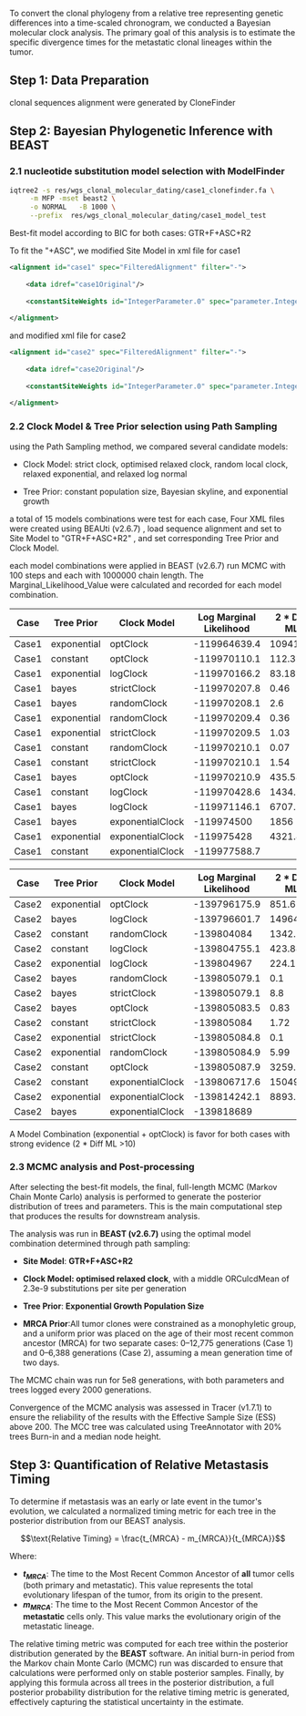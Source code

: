 To convert the clonal phylogeny from a relative tree representing genetic differences into a time-scaled chronogram, we conducted a Bayesian molecular clock analysis. The primary goal of this analysis is to estimate the specific divergence times for the metastatic clonal lineages within the tumor.


## Step 1: Data Preparation 

clonal sequences alignment were generated by CloneFinder

## Step 2: Bayesian Phylogenetic Inference with BEAST

### 2.1 nucleotide substitution model selection with ModelFinder

```sh
iqtree2 -s res/wgs_clonal_molecular_dating/case1_clonefinder.fa \
	 -m MFP -mset beast2 \
	 -o NORMAL   -B 1000 \
	 --prefix  res/wgs_clonal_molecular_dating/case1_model_test

```

Best-fit model according to BIC for both cases: GTR+F+ASC+R2


To fit the "+ASC", we modified Site Model in xml file for case1

```xml
<alignment id="case1" spec="FilteredAlignment" filter="-">
							
	<data idref="case1Original"/>
							
	<constantSiteWeights id="IntegerParameter.0" spec="parameter.IntegerParameter" dimension="4" lower="0" upper="0">25831188 17876406 17876406 25831188</constantSiteWeights>
						
</alignment>
```


and modified xml file for case2
```xml
<alignment id="case2" spec="FilteredAlignment" filter="-">
							
	<data idref="case2Original"/>
							
	<constantSiteWeights id="IntegerParameter.0" spec="parameter.IntegerParameter" dimension="4" lower="0" upper="0">18502572 12804657 12804657 18502572</constantSiteWeights>
						
</alignment>
```


### 2.2 Clock Model & Tree Prior selection using Path Sampling

using the Path Sampling method, we compared several candidate models:

- Clock Model: strict clock, optimised relaxed clock, random local clock, relaxed exponential, and relaxed log normal 
    
- Tree Prior: constant population size, Bayesian skyline, and exponential growth 

a total of 15 models combinations were test for each case, Four XML files were created using BEAUti (v2.6.7) , load sequence alignment and  set to Site Model to "GTR+F+ASC+R2" , and set corresponding Tree Prior and Clock Model. 

each model combinations were applied in BEAST (v2.6.7) run MCMC with 100 steps and each with 1000000 chain length. The Marginal_Likelihood_Value were calculated and recorded for each model combination. 



| Case  | Tree Prior  | Clock Model      | Log Marginal Likelihood | 2 * Diff ML |
| ----- | ----------- | ---------------- | ----------------------- | ----------- |
| Case1 | exponential | optClock         | -119964639.4            | 10941.23    |
| Case1 | constant    | optClock         | -119970110.1            | 112.36      |
| Case1 | exponential | logClock         | -119970166.2            | 83.18       |
| Case1 | bayes       | strictClock      | -119970207.8            | 0.46        |
| Case1 | bayes       | randomClock      | -119970208.1            | 2.6         |
| Case1 | exponential | randomClock      | -119970209.4            | 0.36        |
| Case1 | exponential | strictClock      | -119970209.5            | 1.03        |
| Case1 | constant    | randomClock      | -119970210.1            | 0.07        |
| Case1 | constant    | strictClock      | -119970210.1            | 1.54        |
| Case1 | bayes       | optClock         | -119970210.9            | 435.54      |
| Case1 | constant    | logClock         | -119970428.6            | 1434.97     |
| Case1 | bayes       | logClock         | -119971146.1            | 6707.73     |
| Case1 | bayes       | exponentialClock | -119974500              | 1856        |
| Case1 | exponential | exponentialClock | -119975428              | 4321.46     |
| Case1 | constant    | exponentialClock | -119977588.7            |             |

| Case  | Tree Prior  | Clock Model      | Log Marginal Likelihood | 2 * Diff ML |
| ----- | ----------- | ---------------- | ----------------------- | ----------- |
| Case2 | exponential | optClock         | -139796175.9            | 851.67      |
| Case2 | bayes       | logClock         | -139796601.7            | 14964.52    |
| Case2 | constant    | randomClock      | -139804084              | 1342.27     |
| Case2 | constant    | logClock         | -139804755.1            | 423.84      |
| Case2 | exponential | logClock         | -139804967              | 224.17      |
| Case2 | bayes       | randomClock      | -139805079.1            | 0.1         |
| Case2 | bayes       | strictClock      | -139805079.1            | 8.8         |
| Case2 | bayes       | optClock         | -139805083.5            | 0.83        |
| Case2 | constant    | strictClock      | -139805084              | 1.72        |
| Case2 | exponential | strictClock      | -139805084.8            | 0.1         |
| Case2 | exponential | randomClock      | -139805084.9            | 5.99        |
| Case2 | constant    | optClock         | -139805087.9            | 3259.5      |
| Case2 | constant    | exponentialClock | -139806717.6            | 15049.06    |
| Case2 | exponential | exponentialClock | -139814242.1            | 8893.77     |
| Case2 | bayes       | exponentialClock | -139818689              |             |


A Model Combination (exponential + optClock)  is favor for both cases with strong evidence (2 * Diff ML >10) 


### 2.3 MCMC analysis and Post-processing

After selecting the best-fit models, the final, full-length MCMC (Markov Chain Monte Carlo) analysis is performed to generate the posterior distribution of trees and parameters. This is the main computational step that produces the results for downstream analysis.

The analysis was run in **BEAST (v2.6.7)** using the optimal model combination determined through path sampling:

- **Site Model**: **GTR+F+ASC+R2**
    
- **Clock Model: optimised relaxed clock**, with a middle ORCulcdMean of 2.3e-9 substitutions per site per generation
    
- **Tree Prior**: **Exponential Growth Population Size**
    
- **MRCA Prior**:All tumor clones were constrained as a monophyletic group, and a uniform prior was placed on the age of their most recent common ancestor (MRCA) for two separate cases: 0–12,775 generations (Case 1) and 0–6,388 generations (Case 2), assuming a mean generation time of two days.


The MCMC chain was run for 5e8 generations, with both parameters and trees logged every 2000 generations.  


Convergence of the MCMC analysis was assessed in Tracer (v1.7.1) to ensure the reliability of the results with the Effective Sample Size (ESS) above 200. The MCC tree was calculated using TreeAnnotator with 20% trees Burn-in and a median node height.



## Step 3: Quantification of Relative Metastasis Timing

To determine if metastasis was an early or late event in the tumor's evolution, we calculated a normalized timing metric for each tree in the posterior distribution from our BEAST analysis.

$$\text{Relative Timing} = \frac{t_{MRCA} - m_{MRCA}}{t_{MRCA}}$$

Where:
*   **$t_{MRCA}$**: The time to the Most Recent Common Ancestor of **all** tumor cells (both primary and metastatic). This value represents the total evolutionary lifespan of the tumor, from its origin to the present.
*   **$m_{MRCA}$**: The time to the Most Recent Common Ancestor of the **metastatic** cells only. This value marks the evolutionary origin of the metastatic lineage.


The relative timing metric was computed for each tree within the posterior distribution generated by the **BEAST** software. An initial burn-in period from the Markov chain Monte Carlo (MCMC) run was discarded to ensure that calculations were performed only on stable posterior samples. Finally, by applying this formula across all trees in the posterior distribution, a full posterior probability distribution for the relative timing metric is generated, effectively capturing the statistical uncertainty in the estimate.
 